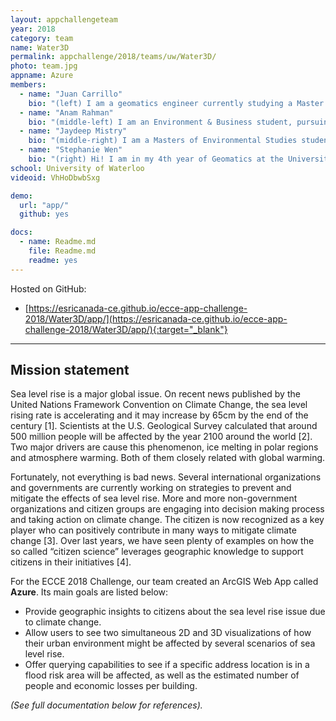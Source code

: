 ```yaml
---
layout: appchallengeteam
year: 2018
category: team
name: Water3D
permalink: appchallenge/2018/teams/uw/Water3D/
photo: team.jpg
appname: Azure
members:
  - name: "Juan Carrillo"
    bio: "(left) I am a geomatics engineer currently studying a Master of Science in Geography at the University of Waterloo. With more than five years of work experience in geomatics and project management, I am convinced about the key role of geographic information science and technology to help us mitigate climate change."
  - name: "Anam Rahman"
    bio: "(middle-left) I am an Environment & Business student, pursuing the GIS Diploma at the University of Waterloo. My work in the insurance industry exposed me to flood risk management, and the need to adapt for climate change in cities. I love how web mapping tools can be used to educate and visualise highly impactful phenomena regarding climate change. I learnt a lot through this challenge and I'm excited to see how GIS can be used as a communication and decision making tool."
  - name: "Jaydeep Mistry"
    bio: "(middle-right) I am a Masters of Environmental Studies student at the University of Waterloo. I did my Undergrad in Geomatics with Computer Science Minor. My education and experiences have made me very passionate about GIS, Open Data, Data Science, and app development. I've helped develop various apps, but the spatial apps such as this one have been the most exciting to work on."
  - name: "Stephanie Wen"
    bio: "(right) Hi! I am in my 4th year of Geomatics at the University of Waterloo. I enjoy creating maps of places I've never been to. Creating bucket lists in that city, so that one day when I visit I can plan my trips, and accomplish them in the time allotted. I also enjoy sleeping, eating, instagramming, and snapchatting. If we get to go to San Diego I promise a blog of our experience!"
school: University of Waterloo
videoid: VhHoDbwbSxg

demo:
  url: "app/"
  github: yes

docs:
  - name: Readme.md
    file: Readme.md
    readme: yes
---
```


Hosted on GitHub:
- [https://esricanada-ce.github.io/ecce-app-challenge-2018/Water3D/app/](https://esricanada-ce.github.io/ecce-app-challenge-2018/Water3D/app/){:target="_blank"}

---

## Mission statement

Sea level rise is a major global issue. On recent news published by the United Nations Framework Convention on Climate Change, the sea level rising rate is accelerating and it may increase by 65cm by the end of the century [1]. Scientists at the U.S. Geological Survey calculated that around 500 million people will be affected by the year 2100 around the world [2]. Two major drivers are cause this phenomenon, ice melting in polar regions and atmosphere warming. Both of them closely related with global warming.

Fortunately, not everything is bad news. Several international organizations and governments are currently working on strategies to prevent and mitigate the effects of sea level rise. More and more non-government organizations and citizen groups are engaging into decision making process and taking action on climate change. The citizen is now recognized as a key player who can positively contribute in many ways to mitigate climate change [3]. Over last years, we have seen plenty of examples on how the so called “citizen science” leverages geographic knowledge to support citizens in their initiatives [4].  

For the ECCE 2018 Challenge, our team created an ArcGIS Web App called **Azure**. Its main goals are listed below:

  - Provide geographic insights to citizens about the sea level rise issue due to climate change.
  - Allow users to see two simultaneous 2D and 3D visualizations of how their urban environment might be affected by several scenarios of sea level rise.
  - Offer querying capabilities to see if a specific address location is in a flood risk area will be affected, as well as the estimated number of people and economic losses per building.

*(See full documentation below for references).*
